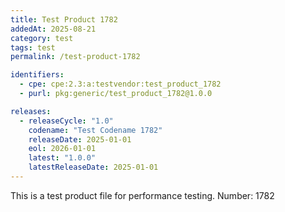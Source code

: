 ```yaml
---
title: Test Product 1782
addedAt: 2025-08-21
category: test
tags: test
permalink: /test-product-1782

identifiers:
  - cpe: cpe:2.3:a:testvendor:test_product_1782
  - purl: pkg:generic/test_product_1782@1.0.0

releases:
  - releaseCycle: "1.0"
    codename: "Test Codename 1782"
    releaseDate: 2025-01-01
    eol: 2026-01-01
    latest: "1.0.0"
    latestReleaseDate: 2025-01-01
---
```


This is a test product file for performance testing. Number: 1782
